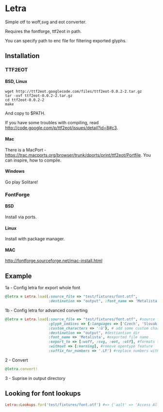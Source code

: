 Letra
===========

Simple otf to woff,svg and eot converter.

Requires the fontforge, ttf2eot in path.

You can specify path to enc file for filtering exported glyphs.

Installation
------------

### TTF2EOT

#### BSD, Linux

    wget http://ttf2eot.googlecode.com/files/ttf2eot-0.0.2-2.tar.gz
    tar -xvf ttf2eot-0.0.2-2.tar.gz
    cd ttf2eot-0.0.2-2
    make
    
And copy to $PATH.

If you have some troubles with compiling, read http://code.google.com/p/ttf2eot/issues/detail?id=8#c3.

#### Mac

There is a MacPort - https://trac.macports.org/browser/trunk/dports/print/ttf2eot/Portfile. You can inspire, how to compile.

#### Windows

Go play Solitare!

### FontForge

#### BSD

Install via ports.

#### Linux

Install with package manager.

#### MAC

http://fontforge.sourceforge.net/mac-install.html

Example
-------
1a - Config letra for export whole font

```ruby
@letra = Letra.load(:source_file => "test/fixtures/font.otf", 
                    :destination => "output", :font_name => 'Metalista')
```
1b - Config letra for advanced converting

```ruby
@letra = Letra.load(:source_file => "test/fixtures/font.otf", #source font
                    :glyph_indices => {:languages => ['Czech', 'Slovak'], #filter glyphs for language sets (prepared in encs/languages)
                    :custom_characters => '☃û'}, # add some custom characters to export
                    :destination => "output", #destiantion dir
                    :font_name => 'Metalista', #exported file name
                    :export_to => [:woff, :svg, :eot, :otf], #formats to export (http://en.wikipedia.org/wiki/FontForge#Supported_font_formats)
                    :without => [:kerning], #remove opentype feature
                    :suffix_for_numbers => '.LF') #replace numbers with specified suffix
```
2 - Convert

```ruby                      
@letra.convert!                        
```
3 - Suprise in output directory

Looking for font lookups
----------------------------

``` ruby
Letra::Lookups.for('test/fixtures/font.otf') #=> {'aalt' => 'Access All Alternates in Latin'}
```                 